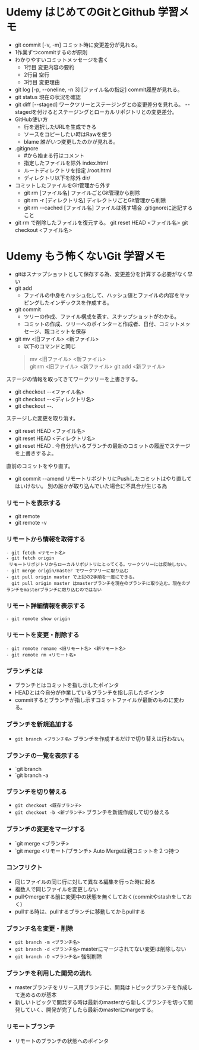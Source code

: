 # Udemy はじめてのGitとGithub 学習メモ

- git commit [-v, -m] 
    コミット時に変更差分が見れる。
- 1作業ずつcommitするのが原則
- わかりやすいコミットメッセージを書く
    - 1行目 変更内容の要約
    - 2行目 空行
    - 3行目 変更理由
- git log [-p, --oneline, -n 3] [ファイル名の指定]
    commit履歴が見れる。
- git status
    現在の状況を確認
- git diff [--staged] 
    ワークツリーとステージングとの変更差分を見れる。
    --stagedを付けるとステージングとローカルリポジトリとの変更差分。
- GitHub使い方
    - 行を選択したURLを生成できる
    - ソースをコピーしたい時はRawを使う
    - blame 誰がいつ変更したのかが見れる。
- .gitignore
    - #から始まる行はコメント
    - 指定したファイルを除外
        index.html
    - ルートディレクトリを指定
        /root.html
    - ディレクトリ以下を除外
        dir/
- コミットしたファイルをGit管理から外す
    - git rm [ファイル名]
        ファイルごとGit管理から削除
    - git rm -r [ディレクトリ名]
        ディレクトリごとGit管理から削除
    - git rm --cached [ファイル名]
        ファイルは残す場合
        .gitignoreに追記すること
- git rm で削除したファイルを復元する。
    git reset HEAD <ファイル名>
    git checkout <ファイル名>

# Udemy もう怖くないGit 学習メモ

- gitはスナップショットとして保存する為、変更差分を計算する必要がなく早い
- git add
    - ファイルの中身をハッシュ化して、ハッシュ値とファイルの内容をマッピングしたインデックスを作成する。
- git commit
    - ツリーの作成、ファイル構成を表す、スナップショットがわかる。
    - コミットの作成、ツリーへのポインターと作成者、日付、コミットメッセージ、親コミットを保存
- git mv <旧ファイル> <新ファイル>
    - 以下のコマンドと同じ
    > mv <旧ファイル> <新ファイル>   
    > git rm <旧ファイル> <新ファイル> 
    > git add <新ファイル>


ステージの情報を取ってきてワークツリーを上書きする。
- git checkout --<ファイル名>
- git checkout --<ディレクトリ名>
- git checkout --.

ステージした変更を取り消す。
- git reset HEAD <ファイル名>
- git reset HEAD <ディレクトリ名>
- git reset HEAD .
  今自分がいるブランチの最新のコミットの履歴でステージを上書きするよ。

直前のコミットをやり直す。
- git commit --amend
 リモートリポジトリにPushしたコミットはやり直してはいけない。
 別の誰かが取り込んでいた場合に不具合が生じる為
 
### リモートを表示する
- git remote
- git remote -v

### リモートから情報を取得する
    - git fetch <リモート名>
    - git fetch origin
     リモートリポジトリからローカルリポジトリにとってくる。ワークツリーには反映しない。
    - git merge origin/master でワークツリーに取り込む
    - git pull origin master で上記の2手順を一度にできる。
      git pull origin master はmasterブランチを現在のブランチに取り込む。現在のブランチをmasterブランチに取り込むのではない

### リモート詳細情報を表示する
    - git remote show origin

### リモートを変更・削除する
    - git remote rename <旧リモート名> <新リモート名>
    - git remote rm <リモート名>

### ブランチとは
- ブランチとはコミットを指し示したポインタ
- HEADとは今自分が作業しているブランチを指し示したポインタ
- commitするとブランチが指し示すコミットファイルが最新のものに変わる。

### ブランチを新規追加する
- `git branch <ブランチ名>`
 ブランチを作成するだけで切り替えは行わない。

### ブランチの一覧を表示する
- `git branch
- `git branch -a

### ブランチを切り替える
- `git checkout <既存ブランチ>`
- `git checkout -b <新ブランチ>`
 ブランチを新規作成して切り替える
 
### ブランチの変更をマージする
- `git merge <ブランチ>
- `git merge <リモート/ブランチ>
 Auto Mergeは親コミットを２つ持つ

### コンフリクト
- 同じファイルの同じ行に対して異なる編集を行った時に起る
- 複数人で同じファイルを変更しない
- pullやmergeする前に変更中の状態を無くしておく(commitやstashをしておく)
- pullする時は、pullするブランチに移動してからpullする

### ブランチ名を変更・削除
- `git branch -m <ブランチ名>`
- `git branch -d <ブランチ名>` masterにマージされてない変更は削除しない
- `git branch -D <ブランチ名>` 強制削除

### ブランチを利用した開発の流れ
- masterブランチをリリース用ブランチに、開発はトピックブランチを作成して進めるのが基本
- 新しいトピックで開発する時は最新のmasterから新しくブランチを切って開発していく、開発が完了したら最新のmasterにmargeする。

### リモートブランチ
- リモートのブランチの状態へのポインタ
